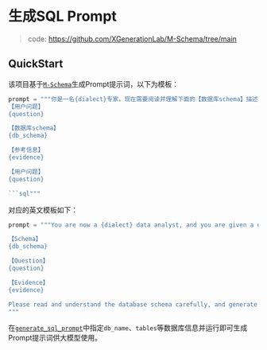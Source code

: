 # 生成SQL Prompt

> code: https://github.com/XGenerationLab/M-Schema/tree/main

## QuickStart

该项目基于[`M-Schema`](https://github.com/XGenerationLab/M-Schema/tree/main)生成Prompt提示词，以下为模板：

```python
prompt = """你是一名{dialect}专家，现在需要阅读并理解下面的【数据库schema】描述，以及可能用到的【参考信息】，并运用{dialect}知识生成sql语句回答【用户问题】。
【用户问题】
{question}

【数据库schema】
{db_schema}

【参考信息】
{evidence}

【用户问题】
{question}

```sql"""
```

对应的英文模板如下：
```python
prompt = """You are now a {dialect} data analyst, and you are given a database schema as follows:

【Schema】
{db_schema}

【Question】
{question}

【Evidence】
{evidence}

Please read and understand the database schema carefully, and generate an executable SQL based on the user's question and evidence. The generated SQL is protected by ```sql and ```.
"""
```

在[`generate_sql_prompt`](./generate_sql_prompt.py)中指定`db_name`、`tables`等数据库信息并运行即可生成Prompt提示词供大模型使用。